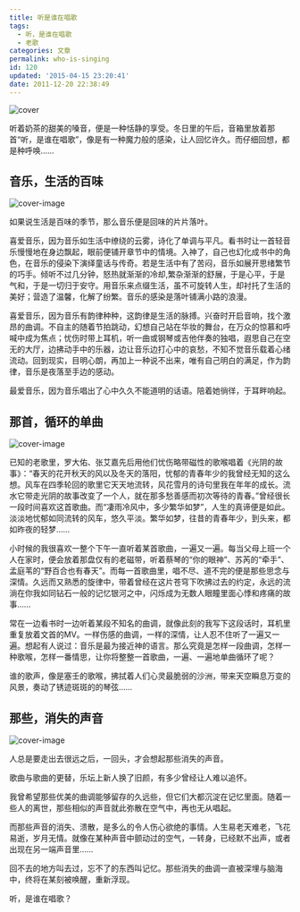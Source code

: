 ```yaml
---
title: 听是谁在唱歌
tags:
  - 听，是谁在唱歌
  - 老歌
categories: 文章
permalink: who-is-singing
id: 120
updated: '2015-04-15 23:20:41'
date: 2011-12-20 22:38:49
---
```


![cover](https://cat.yufan.me/cats/142113fze.jpg)

听着奶茶的甜美的嗓音，便是一种恬静的享受。冬日里的午后，音箱里放着那首“听，是谁在唱歌”，像是有一种魔力般的感染，让人回忆许久。而仔细回想，都是种呼唤……

<!--more-->

## 音乐，生活的百味

![cover-image](https://cat.yufan.me/cats/142113GAd.jpg)

如果说生活是百味的季节，那么音乐便是回味的片片落叶。

喜爱音乐，因为音乐如生活中缭绕的云雾，诗化了单调与平凡。看书时让一首轻音乐慢慢地在身边飘起，眼前便铺开章节中的情境。入神了，自己也幻化成书中的角色，在音乐的侵染下演绎童话与传奇。若是生活中有了苦闷，音乐如展开思绪繁节的巧手。倾听不过几分钟，怒热就渐渐的冷却,繁杂渐渐的舒展，于是心平，于是气和，于是一切归于安守。用音乐来点缀生活，虽不可旋转人生，却衬托了生活的美好；营造了温馨，化解了纷繁。音乐的感染是落叶铺满小路的浪漫。

喜爱音乐，因为音乐有韵律种种，这韵律是生活的脉搏。兴奋时开启音响，找个激昂的曲调。不自主的随着节拍跳动，幻想自己站在华妆的舞台，在万众的惊慕和呼喊中成为焦点；忧伤时带上耳机，听一曲或钢琴或吉他伴奏的独唱，遐思自己在空无的大厅，边拂动手中的乐器，边让音乐边打心中的哀愁，不知不觉音乐载着心绪流动。回到现实，目明心朗，再加上一种说不出来，唯有自己明白的满足，作为韵律，音乐是夜落至手边的感动。 

最爱音乐，因为音乐唱出了心中久久不能道明的话语。陪着她徜徉，于耳畔响起。

## 那首，循环的单曲

![cover-image](https://cat.yufan.me/cats/142113jUL.jpg)

已知的老歌里，罗大佑、张艾嘉先后用他们忧伤略带磁性的歌喉唱着《光阴的故事》：“春天的花开秋天的风以及冬天的落阳，忧郁的青春年少的我曾经无知的这么想。风车在四季轮回的歌里它天天地流转，风花雪月的诗句里我在年年的成长。流水它带走光阴的故事改变了一个人，就在那多愁善感而初次等待的青春。”曾经很长一段时间喜欢这首歌曲。而“凄雨冷风中，多少繁华如梦”，人生的真谛便是如此。淡淡地忧郁如同流转的风车，悠久平淡。繁华如梦，往昔的青春年少，到头来，都如昨夜的轻梦……

小时候的我很喜欢一整个下午一直听着某首歌曲，一遍又一遍。每当父母上班一个人在家时，便会放着那盘仅有的老磁带，听着蔡琴的“你的眼神”、苏芮的“牵手”、孟庭苇的“野百合也有春天”。而每一首歌曲里，唱不尽、道不完的便是那些思念与深情。久远而又熟悉的旋律中，带着曾经在这片苍穹下吹拂过去的约定，永远的流淌在你我如同钻石一般的记忆银河之中，闪烁成为无数人眼瞳里面心悸和疼痛的故事……

常在一边看书时一边听着某段不知名的曲调，就像此刻的我写下这段话时，耳机里重复放着文首的MV。一样伤感的曲调，一样的深情，让人忍不住听了一遍又一遍。想起有人说过：音乐是最为接近神的语言。那么究竟是怎样一段曲调，怎样一种歌喉，怎样一番情思，让你将整整一首歌曲，一遍、一遍地单曲循环了呢？

谁的歌声，像是塞壬的歌喉，拂拭着人们心灵最脆弱的沙洲，带来天空瞬息万变的风景，奏动了锈迹斑斑的的琴弦…… 

## 那些，消失的声音

![cover-image](https://cat.yufan.me/cats/14211482f.jpg)

人总是要走出去很远之后，一回头，才会想起那些消失的声音。

歌曲与歌曲的更替，乐坛上新人换了旧颜，有多少曾经让人难以追怀。

我曾希望那些优美的曲调能够留存的久远些，但它们大都沉淀在记忆里面。随着一些人的离世，那些相似的声音就此弥散在空气中，再也无从唱起。

而那些声音的消失、溃散，是多么的令人伤心欲绝的事情。人生易老天难老，飞花易逝，岁月无情。就像在某种声音中颤动过的空气，一转身，已经默不出声，或者出现在另一端声音里……

回不去的地方叫去过，忘不了的东西叫记忆。那些消失的曲调一直被深埋与脑海中，终将在某刻被唤醒，重新浮现。

听，是谁在唱歌？
